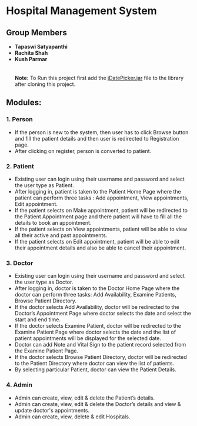 # Hospital Management System
## Group Members<br>
* __Tapaswi Satyapanthi__
* __Rachita Shah__
* __Kush Parmar__<br><br><br>
__Note:__ To Run this project first add the [jDatePicker.jar](jdatepicker-2.0.3.jar) file to the library after cloning this project.

## Modules:

### 1. Person

* If the person is new to the system, then user has to click Browse button and fill the patient details and then user is redirected to Registration page. 
* After clicking on register, person is converted to patient.


### 2.	Patient

* Existing user can login using their username and password and select the user type as Patient.
* After logging in, patient is taken to the Patient Home Page where the patient can perform three tasks : Add appointment, View appointments, Edit appointment.
* If the patient selects on Make appointment, patient will be redirected to the Patient Appointment page and there patient will have to fill all the details to book an appointment.
* If the patient selects on View appointments, patient will be able to view all their active and past appointments.
* If the patient selects on Edit appointment, patient will be able to edit their appointment details and also be able to cancel their appointment.


### 3.	Doctor

* Existing user can login using their username and password and select the user type as Doctor.
* After logging in, doctor is taken to the Doctor Home Page where the doctor can perform three tasks: Add Availability, Examine Patients, Browse Patient Directory.
* If the doctor selects Add Availability, doctor will be redirected to the Doctor’s Appointment Page where doctor selects the date and select the start and end time.
* If the doctor selects Examine Patient, doctor will be redirected to the Examine Patient Page where doctor selects the date and the list of patient appointments will be displayed for the selected date.
* Doctor can add Note and Vital Sign to the patient record selected from the Examine Patient Page. 
* If the doctor selects Browse Patient Directory, doctor will be redirected to the Patient Directory where doctor can view the list of patients. 
* By selecting particular Patient, doctor can view the Patient Details.

### 4.	Admin

* Admin can create, view, edit & delete the Patient’s details.
* Admin can create, view, edit & delete the Doctor’s details and view & update doctor's appointments.
* Admin can create, view, delete & edit Hospitals.


